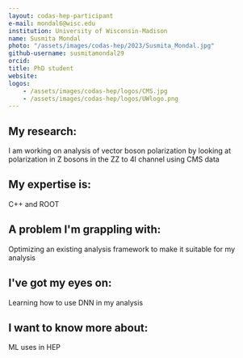 ```yaml
---
layout: codas-hep-participant
e-mail: mondal6@wisc.edu
institution: University of Wisconsin-Madison
name: Susmita Mondal
photo: "/assets/images/codas-hep/2023/Susmita_Mondal.jpg"
github-username: susmitamondal29
orcid:
title: PhD student
website:
logos:
    - /assets/images/codas-hep/logos/CMS.jpg
    - /assets/images/codas-hep/logos/UWlogo.png
---
```


## My research:
I am working on analysis of vector boson polarization by looking at polarization in Z bosons in the ZZ to 4l channel using CMS data

## My expertise is:
C++ and ROOT

## A problem I'm grappling with:
Optimizing an existing analysis framework to make it suitable for my analysis

## I've got my eyes on:
Learning how to use DNN in my analysis

## I want to know more about:
ML uses in HEP
